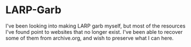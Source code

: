 # LARP-Garb

I've been looking into making LARP garb myself, but most of the resources I've found point to websites that no longer exist. I've been able to recover some of them from archive.org, and wish to preserve what I can here.
